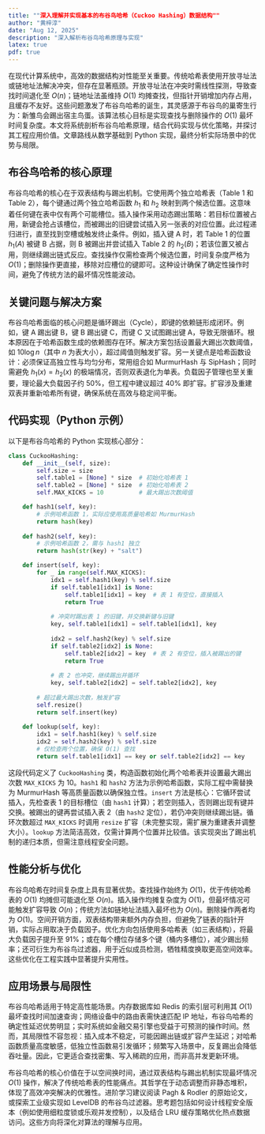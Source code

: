 ```yaml
---
title: ""深入理解并实现基本的布谷鸟哈希（Cuckoo Hashing）数据结构""
author: "黄梓淳"
date: "Aug 12, 2025"
description: "深入解析布谷鸟哈希原理与实现"
latex: true
pdf: true
---
```


在现代计算系统中，高效的数据结构对性能至关重要。传统哈希表使用开放寻址法或链地址法解决冲突，但存在显著瓶颈。开放寻址法在冲突时需线性探测，导致查找时间退化至 $O(n)$；链地址法虽维持 $O(1)$ 均摊查找，但指针开销增加内存占用，且缓存不友好。这些问题激发了布谷鸟哈希的诞生，其灵感源于布谷鸟的巢寄生行为：新雏鸟会踢出宿主鸟蛋。该算法核心目标是实现查找与删除操作的 $O(1)$ 最坏时间复杂度。本文将系统剖析布谷鸟哈希原理，结合代码实现与优化策略，并探讨其工程应用价值。文章路线从数学基础到 Python 实现，最终分析实际场景中的优势与局限。

## 布谷鸟哈希的核心原理
布谷鸟哈希的核心在于双表结构与踢出机制。它使用两个独立哈希表（Table 1 和 Table 2），每个键通过两个独立哈希函数 $h_1$ 和 $h_2$ 映射到两个候选位置。这意味着任何键在表中仅有两个可能槽位。插入操作采用动态踢出策略：若目标位置被占用，新键会抢占该槽位，而被踢出的旧键尝试插入另一张表的对应位置。此过程递归进行，直至找到空槽或触发终止条件。例如，插入键 A 时，若 Table 1 的位置 $h_1(A)$ 被键 B 占据，则 B 被踢出并尝试插入 Table 2 的 $h_2(B)$；若该位置又被占用，则继续踢出链式反应。查找操作仅需检查两个候选位置，时间复杂度严格为 $O(1)$；删除操作更直接，移除对应槽位的键即可。这种设计确保了确定性操作时间，避免了传统方法的最坏情况性能波动。

## 关键问题与解决方案
布谷鸟哈希面临的核心问题是循环踢出（Cycle），即键的依赖链形成闭环。例如，键 A 踢出键 B，键 B 踢出键 C，而键 C 又试图踢出键 A，导致无限循环。根本原因在于哈希函数生成的依赖图存在环。解决方案包括设置最大踢出次数阈值，如 $10\log{n}$（其中 $n$ 为表大小），超过阈值则触发扩容。另一关键点是哈希函数设计：必须保证高独立性与均匀分布，常用组合如 MurmurHash 与 SipHash；同时需避免 $h_1(x) = h_2(x)$ 的极端情况，否则双表退化为单表。负载因子管理也至关重要，理论最大负载因子约 $50\%$，但工程中建议超过 $40\%$ 即扩容。扩容涉及重建双表并重新哈希所有键，确保系统在高效与稳定间平衡。

## 代码实现（Python 示例）
以下是布谷鸟哈希的 Python 实现核心部分：

```python
class CuckooHashing:
    def __init__(self, size):
        self.size = size
        self.table1 = [None] * size  # 初始化哈希表 1
        self.table2 = [None] * size  # 初始化哈希表 2
        self.MAX_KICKS = 10          # 最大踢出次数阈值

    def hash1(self, key): 
        # 示例哈希函数 1，实际应使用高质量哈希如 MurmurHash
        return hash(key) 
    
    def hash2(self, key): 
        # 示例哈希函数 2，需与 hash1 独立
        return hash(str(key) + "salt")

    def insert(self, key):
        for _ in range(self.MAX_KICKS):
            idx1 = self.hash1(key) % self.size
            if self.table1[idx1] is None:
                self.table1[idx1] = key  # 表 1 有空位，直接插入
                return True
            
            # 冲突时踢出表 1 的旧键，并交换新键与旧键
            key, self.table1[idx1] = self.table1[idx1], key
            
            idx2 = self.hash2(key) % self.size
            if self.table2[idx2] is None:
                self.table2[idx2] = key  # 表 2 有空位，插入被踢出的键
                return True
            
            # 表 2 也冲突，继续踢出并循环
            key, self.table2[idx2] = self.table2[idx2], key
        
        # 超过最大踢出次数，触发扩容
        self.resize()
        return self.insert(key)
    
    def lookup(self, key):
        idx1 = self.hash1(key) % self.size
        idx2 = self.hash2(key) % self.size
        # 仅检查两个位置，确保 O(1) 查找
        return self.table1[idx1] == key or self.table2[idx2] == key
```

这段代码定义了 `CuckooHashing` 类，构造函数初始化两个哈希表并设置最大踢出次数 `MAX_KICKS` 为 10。`hash1` 和 `hash2` 方法为示例哈希函数，实际工程中需替换为 MurmurHash 等高质量函数以确保独立性。`insert` 方法是核心：它循环尝试插入，先检查表 1 的目标槽位（由 `hash1` 计算）；若空则插入，否则踢出现有键并交换。被踢出的键再尝试插入表 2（由 `hash2` 定位），若仍冲突则继续踢出链。循环次数超过 `MAX_KICKS` 时调用 `resize` 扩容（未完整实现，需扩展为重建表并调整大小）。`lookup` 方法简洁高效，仅需计算两个位置并比较值。该实现突出了踢出机制的递归本质，但需注意线程安全问题。

## 性能分析与优化
布谷鸟哈希在时间复杂度上具有显著优势。查找操作始终为 $O(1)$，优于传统哈希表的 $O(1)$ 均摊但可能退化至 $O(n)$。插入操作均摊复杂度为 $O(1)$，但最坏情况可能触发扩容导致 $O(n)$；传统方法如链地址法插入最坏也为 $O(n)$。删除操作两者均为 $O(1)$。空间开销方面，双表结构带来额外内存负担，但避免了链表的指针开销，实际占用取决于负载因子。优化方向包括使用多哈希表（如三表结构），将最大负载因子提升至 $91\%$；或在每个槽位存储多个键（桶内多槽位），减少踢出频率；还可衍生为布谷鸟过滤器，用于近似成员检测，牺牲精度换取更高空间效率。这些优化在工程实践中显著提升实用性。

## 应用场景与局限性
布谷鸟哈希适用于特定高性能场景。内存数据库如 Redis 的索引层可利用其 $O(1)$ 最坏查找时间加速查询；网络设备中的路由表需快速匹配 IP 地址，布谷鸟哈希的确定性延迟优势明显；实时系统如金融交易引擎也受益于可预测的操作时间。然而，其局限性不容忽视：插入成本不稳定，可能因踢出链或扩容产生延迟；对哈希函数质量高度敏感，低独立性函数易引发循环；频繁写入场景中，反复踢出会降低吞吐量。因此，它更适合查找密集、写入稀疏的应用，而非高并发更新环境。

布谷鸟哈希的核心价值在于以空间换时间，通过双表结构与踢出机制实现最坏情况 $O(1)$ 操作，解决了传统哈希表的性能痛点。其哲学在于动态调整而非静态堆积，体现了高效冲突解决的优雅性。进阶学习建议阅读 Pagh & Rodler 的原始论文，或探索工业级实现如 LevelDB 的布谷鸟过滤器。思考题包括如何设计线程安全版本（例如使用细粒度锁或乐观并发控制），以及结合 LRU 缓存策略优化热点数据访问。这些方向将深化对算法的理解与应用。
